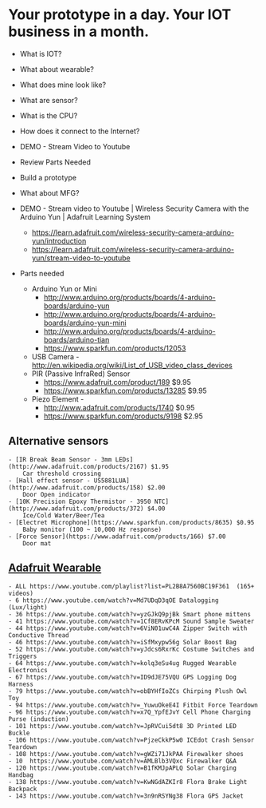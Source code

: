 # Your prototype in a day. Your IOT business in a month. 

- What is IOT?
- What about wearable?
- What does mine look like?
- What are sensor?
- What is the CPU?
- How does it connect to the Internet?
- DEMO - Stream Video to Youtube
- Review Parts Needed
- Build a prototype
- What about MFG?




- DEMO - Stream video to Youtube | Wireless Security Camera with the Arduino Yun | Adafruit Learning System
    - https://learn.adafruit.com/wireless-security-camera-arduino-yun/introduction
    - https://learn.adafruit.com/wireless-security-camera-arduino-yun/stream-video-to-youtube

- Parts needed 
    - Arduino Yun or Mini  
        - http://www.arduino.org/products/boards/4-arduino-boards/arduino-yun
        - http://www.arduino.org/products/boards/4-arduino-boards/arduino-yun-mini
        - http://www.arduino.org/products/boards/4-arduino-boards/arduino-tian
        - https://www.sparkfun.com/products/12053
    - USB Camera  - http://en.wikipedia.org/wiki/List_of_USB_video_class_devices
    - PIR (Passive InfraRed) Sensor
        - https://www.adafruit.com/product/189  $9.95
        - https://www.sparkfun.com/products/13285 $9.95
    - Piezo Element - 
        - http://www.adafruit.com/products/1740 $0.95
        - https://www.sparkfun.com/products/9198 $2.95

## Alternative sensors ##
    - [IR Break Beam Sensor - 3mm LEDs](http://www.adafruit.com/products/2167) $1.95
        Car threshold crossing
    - [Hall effect sensor - US5881LUA](http://www.adafruit.com/products/158) $2.00
        Door Open indicator
    - [10K Precision Epoxy Thermistor - 3950 NTC](http://www.adafruit.com/products/372) $4.00
        Ice/Cold Water/Beer/Tea
    - [Electret Microphone](https://www.sparkfun.com/products/8635) $0.95
        Baby monitor (100 ~ 10,000 Hz response)
    - [Force Sensor](https://www.adafruit.com/products/166) $7.00
        Door mat


## [Adafruit Wearable](https://www.adafruit.com/category/65) ##
    - ALL https://www.youtube.com/playlist?list=PL2B8A7560BC19F361  (165+ videos)
    - 6 https://www.youtube.com/watch?v=Md7UDqD3qOE Datalogging (Lux/light)
    - 36 https://www.youtube.com/watch?v=yzGJkQ9pjBk Smart phone mittens
    - 41 https://www.youtube.com/watch?v=1Cf8ERvKPcM Sound Sample Sweater
    - 44 https://www.youtube.com/watch?v=6ViN01uwC4A Zipper Switch with Conductive Thread
    - 46 https://www.youtube.com/watch?v=iSfMxypw56g Solar Boost Bag
    - 52 https://www.youtube.com/watch?v=yJdcs6RxrKc Costume Switches and Triggers
    - 64 https://www.youtube.com/watch?v=kolq3eSu4ug Rugged Wearable Electronics
    - 67 https://www.youtube.com/watch?v=ID9dJE75VQU GPS Logging Dog Harness
    - 79 https://www.youtube.com/watch?v=obBYHfIoZCs Chirping Plush Owl Toy
    - 94 https://www.youtube.com/watch?v=_YuwuOkeE4I Fitbit Force Teardown
    - 96 https://www.youtube.com/watch?v=x7Q_YpfEJvY Cell Phone Charging Purse (induction)
    - 101 https://www.youtube.com/watch?v=JpRVCui5dt8 3D Printed LED Buckle
    - 106 https://www.youtube.com/watch?v=PjzeCkkP5w0 ICEdot Crash Sensor Teardown
    - 108 https://www.youtube.com/watch?v=gWZi71JkPAA Firewalker shoes
    - 10  https://www.youtube.com/watch?v=AMLBlb3VQxc Firewalker Q&A
    - 120 https://www.youtube.com/watch?v=B1fKMJpAPLQ Solar Charging Handbag
    - 138 https://www.youtube.com/watch?v=KwNGdAZKIr8 Flora Brake Light Backpack
    - 143 https://www.youtube.com/watch?v=3n9nRSYNg38 Flora GPS Jacket

